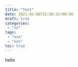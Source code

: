 ```yaml
---
title: "Test"
date: 2021-02-08T15:50:31+08:00
draft: true
categories:
 - "xx"
tags:
 - "xxx"
 - "xxx"
toc: true
---
```


hello